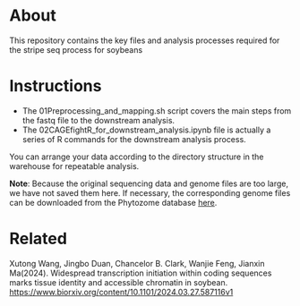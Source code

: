 # About
This repository contains the key files and analysis processes required for the stripe seq process for soybeans

# Instructions
- The 01Preprocessing_and_mapping.sh script covers the main steps from the fastq file to the downstream analysis.
- The 02CAGEfightR_for_downstream_analysis.ipynb file is actually a series of R commands for the downstream analysis process.

You can arrange your data according to the directory structure in the warehouse for repeatable analysis.


**Note**: Because the original sequencing data and genome files are too large, we have not saved them here. If necessary, the corresponding genome files can be downloaded from the Phytozome database [here](https://data.jgi.doe.gov/refine-download/phytozome?genome_id=275&_gl=1*6u2d8s*_ga*MTAwMTIzMDYyLjE3MTY5NzE1MTI.*_ga_YBLMHYR3C2*MTcxNzIzOTgxNS4xMC4wLjE3MTcyMzk4MTUuMC4wLjA.).
# Related
Xutong Wang, Jingbo Duan, Chancelor B. Clark, Wanjie Feng, Jianxin Ma(2024). Widespread transcription initiation within coding sequences marks tissue identity and accessible chromatin in soybean.
https://www.biorxiv.org/content/10.1101/2024.03.27.587116v1
